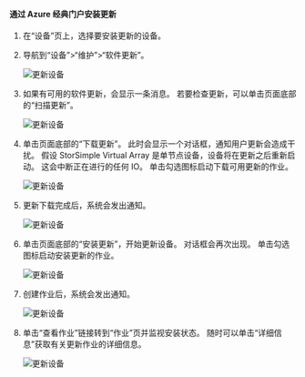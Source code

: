 <!--author=alkohli last changed: 09/02/16 -->

#### <a name="to-install-updates-via-the-azure-classic-portal"></a>通过 Azure 经典门户安装更新
1. 在“设备”页上，选择要安装更新的设备。
2. 导航到“设备”>“维护”>“软件更新”。
   
    ![更新设备](../includes/media/storsimple-ova-install-update-via-portal/azupdate1m.png)  
3. 如果有可用的软件更新，会显示一条消息。 若要检查更新，可以单击页面底部的“扫描更新”。
   
    ![更新设备](../includes/media/storsimple-ova-install-update-via-portal/azupdate2m.png)
4. 单击页面底部的“下载更新”。 此时会显示一个对话框，通知用户更新会造成干扰。 假设 StorSimple Virtual Array 是单节点设备，设备将在更新之后重新启动。 这会中断正在进行的任何 IO。 单击勾选图标启动下载可用更新的作业。 
   
    ![更新设备](../includes/media/storsimple-ova-install-update-via-portal/azupdate3m.png)
5. 更新下载完成后，系统会发出通知。 
   
    ![更新设备](../includes/media/storsimple-ova-install-update-via-portal/azupdate6m.png)
6. 单击页面底部的“安装更新”，开始更新设备。 对话框会再次出现。 单击勾选图标启动安装更新的作业。 
   
    ![更新设备](../includes/media/storsimple-ova-install-update-via-portal/azupdate7m.png) 
7. 创建作业后，系统会发出通知。 
   
    ![更新设备](../includes/media/storsimple-ova-install-update-via-portal/azupdate8m.png)
8. 单击“查看作业”链接转到“作业”页并监视安装状态。 随时可以单击“详细信息”获取有关更新作业的详细信息。 
   
    ![更新设备](../includes/media/storsimple-ova-install-update-via-portal/azupdate9m.png)



<!--HONumber=Nov16_HO3-->


